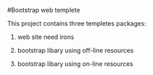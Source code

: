 #Bootstrap web templete

This project contains three templetes packages:

1. web site need irons

2. bootstrap libary using off-line resources

3. bootstrap libary using on-line resources


